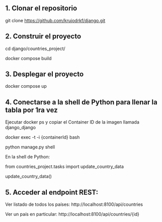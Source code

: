 ## 1. Clonar el repositorio

git clone https://github.com/krujodrkf/django.git

## 2.  Construir el proyecto

cd django/countries_project/

docker compose build


## 3.  Desplegar el proyecto

docker compose up

## 4. Conectarse a la shell de Python para llenar la tabla por 1ra vez

Ejecutar docker ps y copiar el Container ID de la imagen llamada django_django

docker exec -t -i {containerId} bash

python manage.py shell


En la shell de Python:

from countries_project.tasks import update_country_data

update_country_data()


## 5. Acceder al endpoint REST:

Ver listado de todos los países: http://localhost:8100/api/countries

Ver un país en particular: http://localhost:8100/api/countries/{id}
 